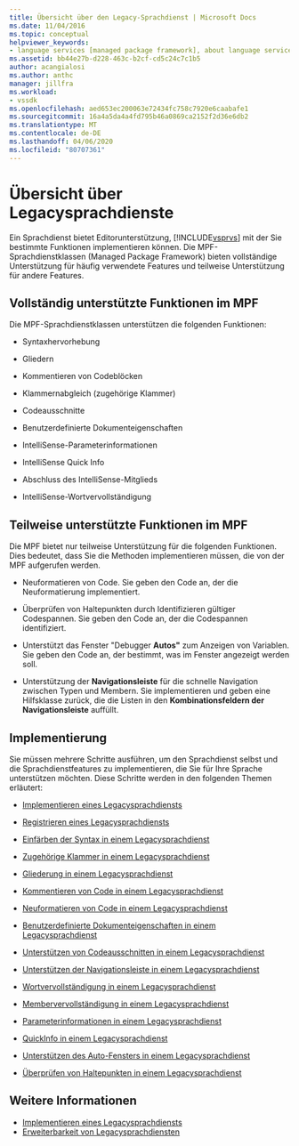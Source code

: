 ```yaml
---
title: Übersicht über den Legacy-Sprachdienst | Microsoft Docs
ms.date: 11/04/2016
ms.topic: conceptual
helpviewer_keywords:
- language services [managed package framework], about language services
ms.assetid: bb44e27b-d228-463c-b2cf-cd5c24c7c1b5
author: acangialosi
ms.author: anthc
manager: jillfra
ms.workload:
- vssdk
ms.openlocfilehash: aed653ec200063e72434fc758c7920e6caabafe1
ms.sourcegitcommit: 16a4a5da4a4fd795b46a0869ca2152f2d36e6db2
ms.translationtype: MT
ms.contentlocale: de-DE
ms.lasthandoff: 04/06/2020
ms.locfileid: "80707361"
---
```

# <a name="legacy-language-service-overview"></a>Übersicht über Legacysprachdienste
Ein Sprachdienst bietet Editorunterstützung, [!INCLUDE[vsprvs](../../code-quality/includes/vsprvs_md.md)] mit der Sie bestimmte Funktionen implementieren können. Die MPF-Sprachdienstklassen (Managed Package Framework) bieten vollständige Unterstützung für häufig verwendete Features und teilweise Unterstützung für andere Features.

## <a name="fully-supported-features-in-the-mpf"></a>Vollständig unterstützte Funktionen im MPF
 Die MPF-Sprachdienstklassen unterstützen die folgenden Funktionen:

- Syntaxhervorhebung

- Gliedern

- Kommentieren von Codeblöcken

- Klammernabgleich (zugehörige Klammer)

- Codeausschnitte

- Benutzerdefinierte Dokumenteigenschaften

- IntelliSense-Parameterinformationen

- IntelliSense Quick Info

- Abschluss des IntelliSense-Mitglieds

- IntelliSense-Wortvervollständigung

## <a name="partially-supported-features-in-the-mpf"></a>Teilweise unterstützte Funktionen im MPF
 Die MPF bietet nur teilweise Unterstützung für die folgenden Funktionen. Dies bedeutet, dass Sie die Methoden implementieren müssen, die von der MPF aufgerufen werden.

- Neuformatieren von Code. Sie geben den Code an, der die Neuformatierung implementiert.

- Überprüfen von Haltepunkten durch Identifizieren gültiger Codespannen. Sie geben den Code an, der die Codespannen identifiziert.

- Unterstützt das Fenster "Debugger **Autos"** zum Anzeigen von Variablen. Sie geben den Code an, der bestimmt, was im Fenster angezeigt werden soll.

- Unterstützung der **Navigationsleiste** für die schnelle Navigation zwischen Typen und Membern. Sie implementieren und geben eine Hilfsklasse zurück, die die Listen in den **Kombinationsfeldern der Navigationsleiste** auffüllt.

## <a name="implementation"></a>Implementierung
 Sie müssen mehrere Schritte ausführen, um den Sprachdienst selbst und die Sprachdienstfeatures zu implementieren, die Sie für Ihre Sprache unterstützen möchten. Diese Schritte werden in den folgenden Themen erläutert:

- [Implementieren eines Legacysprachdiensts](../../extensibility/internals/implementing-a-legacy-language-service2.md)

- [Registrieren eines Legacysprachdiensts](../../extensibility/internals/registering-a-legacy-language-service1.md)

- [Einfärben der Syntax in einem Legacysprachdienst](../../extensibility/internals/syntax-colorizing-in-a-legacy-language-service.md)

- [Zugehörige Klammer in einem Legacysprachdienst](../../extensibility/internals/brace-matching-in-a-legacy-language-service.md)

- [Gliederung in einem Legacysprachdienst](../../extensibility/internals/outlining-in-a-legacy-language-service.md)

- [Kommentieren von Code in einem Legacysprachdienst](../../extensibility/internals/commenting-code-in-a-legacy-language-service.md)

- [Neuformatieren von Code in einem Legacysprachdienst](../../extensibility/internals/reformatting-code-in-a-legacy-language-service.md)

- [Benutzerdefinierte Dokumenteigenschaften in einem Legacysprachdienst](../../extensibility/internals/custom-document-properties-in-a-legacy-language-service.md)

- [Unterstützen von Codeausschnitten in einem Legacysprachdienst](../../extensibility/internals/support-for-code-snippets-in-a-legacy-language-service.md)

- [Unterstützen der Navigationsleiste in einem Legacysprachdienst](../../extensibility/internals/support-for-the-navigation-bar-in-a-legacy-language-service.md)

- [Wortvervollständigung in einem Legacysprachdienst](../../extensibility/internals/word-completion-in-a-legacy-language-service.md)

- [Membervervollständigung in einem Legacysprachdienst](../../extensibility/internals/member-completion-in-a-legacy-language-service.md)

- [Parameterinformationen in einem Legacysprachdienst](../../extensibility/internals/parameter-info-in-a-legacy-language-service2.md)

- [QuickInfo in einem Legacysprachdienst](../../extensibility/internals/quick-info-in-a-legacy-language-service.md)

- [Unterstützen des Auto-Fensters in einem Legacysprachdienst](../../extensibility/internals/support-for-the-autos-window-in-a-legacy-language-service.md)

- [Überprüfen von Haltepunkten in einem Legacysprachdienst](../../extensibility/internals/validating-breakpoints-in-a-legacy-language-service.md)

## <a name="see-also"></a>Weitere Informationen
- [Implementieren eines Legacysprachdiensts](../../extensibility/internals/implementing-a-legacy-language-service1.md)
- [Erweiterbarkeit von Legacysprachdiensten](../../extensibility/internals/legacy-language-service-extensibility.md)
